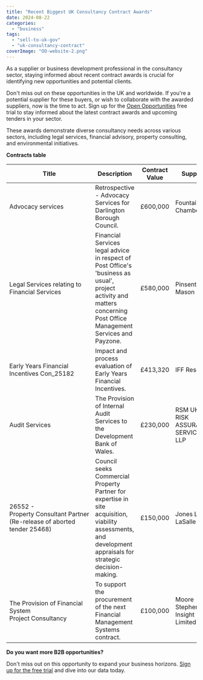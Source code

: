 ```yaml
---
title: "Recent Biggest UK Consultancy Contract Awards"
date: 2024-08-22
categories: 
  - "business"
tags: 
  - "sell-to-uk-gov"
  - "uk-consultancy-contract"
coverImage: "OO-website-2.png"
---
```


As a supplier or business development professional in the consultancy sector, staying informed about recent contract awards is crucial for identifying new opportunities and potential clients.

Don't miss out on these opportunities in the UK and worldwide. If you're a potential supplier for these buyers, or wish to collaborate with the awarded suppliers, now is the time to act. Sign up for the [Open Opportunities](https://www.openopps.com/) free trial to stay informed about the latest contract awards and upcoming tenders in your sector.

These awards demonstrate diverse consultancy needs across various sectors, including legal services, financial advisory, property consulting, and environmental initiatives.

**Contracts table**

| Title | Description | Contract Value | Supplier | Buyer | Link |
| --- | --- | --- | --- | --- | --- |
| Advocacy services | Retrospective - Advocacy Services for Darlington Borough Council. | £600,000 | Fountain Chambers | Darlington Borough Council | [Source](https://www.contractsfinder.service.gov.uk/Notice/a84472be-726f-4880-a66c-2f5676912726) |
| Legal Services relating to Financial Services | Financial Services legal advice in respect of Post Office's 'business as usual', project activity and matters concerning Post Office Management Services and Payzone. | £580,000 | Pinsent Mason LLP | Post Office Limited | [Source](https://www.contractsfinder.service.gov.uk/Notice/7a06e21d-ad01-4dd5-81fc-703d468ae955) |
| Early Years Financial Incentives Con\_25182 | Impact and process evaluation of Early Years Financial Incentives. | £413,320 | IFF Research | Department for Education | [Source](https://www.contractsfinder.service.gov.uk/Notice/b980c784-bae7-4246-bea6-4bb8e97e93ed) |
| Audit Services | The Provision of Internal Audit Services to the Development Bank of Wales. | £230,000 | RSM UK RISK ASSURANCE SERVICES LLP | Development Bank of Wales | [Source](https://www.sell2wales.gov.wales/search/show/search_view.aspx?ID=AUG487753) |
| 26552 - Property Consultant Partner (Re-release of aborted tender 25468) | Council seeks Commercial Property Partner for expertise in site acquisition, viability assessments, and development appraisals for strategic decision-making. | £150,000 | Jones Lang LaSalle Ltd | Plymouth City Council | [Source](https://www.contractsfinder.service.gov.uk/Notice/d35a53eb-1394-40c8-8fd1-17f7d06b5a69) |
| The Provision of Financial System Project Consultancy | To support the procurement of the next Financial Management Systems contract. | £100,000 | Moore Stephens Insight Limited | Folkestone and Hythe District Council | [Source](https://www.contractsfinder.service.gov.uk/Notice/433c25e0-5084-40ac-bfc0-fa417d225842) |

**Do you want more B2B opportunities?**

Don't miss out on this opportunity to expand your business horizons. [Sign up for the free trial](https://www.openopps.com/) and dive into our data today.
